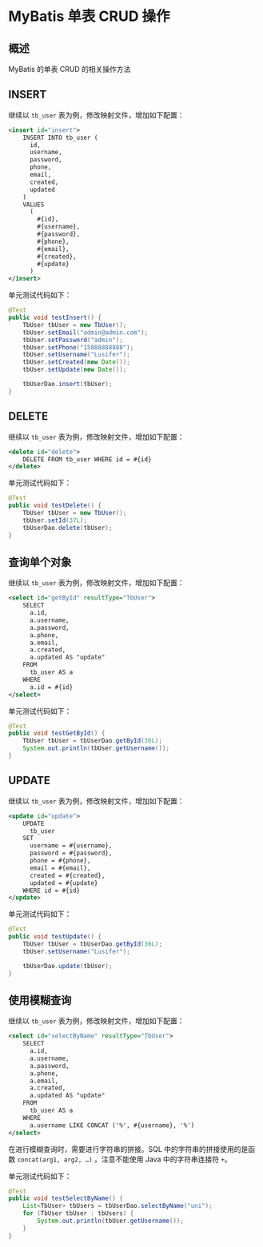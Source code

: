# MyBatis 单表 CRUD 操作

## 概述

MyBatis 的单表 CRUD 的相关操作方法

## INSERT

继续以 `tb_user` 表为例，修改映射文件，增加如下配置：

```xml
<insert id="insert">
    INSERT INTO tb_user (
      id,
      username,
      password,
      phone,
      email,
      created,
      updated
    )
    VALUES
      (
        #{id},
        #{username},
        #{password},
        #{phone},
        #{email},
        #{created},
        #{update}
      )
</insert>
```

单元测试代码如下：

```java
@Test
public void testInsert() {
    TbUser tbUser = new TbUser();
    tbUser.setEmail("admin@admin.com");
    tbUser.setPassword("admin");
    tbUser.setPhone("15888888888");
    tbUser.setUsername("Lusifer");
    tbUser.setCreated(new Date());
    tbUser.setUpdate(new Date());

    tbUserDao.insert(tbUser);
}
```

## DELETE

继续以 `tb_user` 表为例，修改映射文件，增加如下配置：

```xml
<delete id="delete">
    DELETE FROM tb_user WHERE id = #{id}
</delete>
```

单元测试代码如下：

```java
@Test
public void testDelete() {
    TbUser tbUser = new TbUser();
    tbUser.setId(37L);
    tbUserDao.delete(tbUser);
}
```

## 查询单个对象

继续以 `tb_user` 表为例，修改映射文件，增加如下配置：

```xml
<select id="getById" resultType="TbUser">
    SELECT
      a.id,
      a.username,
      a.password,
      a.phone,
      a.email,
      a.created,
      a.updated AS "update"
    FROM
      tb_user AS a
    WHERE
      a.id = #{id}
</select>
```

单元测试代码如下：

```java
@Test
public void testGetById() {
    TbUser tbUser = tbUserDao.getById(36L);
    System.out.println(tbUser.getUsername());
}
```

## UPDATE

继续以 `tb_user` 表为例，修改映射文件，增加如下配置：

```xml
<update id="update">
    UPDATE
      tb_user
    SET
      username = #{username},
      password = #{password},
      phone = #{phone},
      email = #{email},
      created = #{created},
      updated = #{update}
    WHERE id = #{id}
</update>
```

单元测试代码如下：

```java
@Test
public void testUpdate() {
    TbUser tbUser = tbUserDao.getById(36L);
    tbUser.setUsername("Lusifer");

    tbUserDao.update(tbUser);
}
```

## 使用模糊查询

继续以 `tb_user` 表为例，修改映射文件，增加如下配置：

```xml
<select id="selectByName" resultType="TbUser">
    SELECT
      a.id,
      a.username,
      a.password,
      a.phone,
      a.email,
      a.created,
      a.updated AS "update"
    FROM
      tb_user AS a
    WHERE
      a.username LIKE CONCAT ('%', #{username}, '%')
</select>
```

在进行模糊查询时，需要进行字符串的拼接。SQL 中的字符串的拼接使用的是函数 `concat(arg1, arg2, …)` 。注意不能使用 Java 中的字符串连接符 `+`。

单元测试代码如下：

```java
@Test
public void testSelectByName() {
    List<TbUser> tbUsers = tbUserDao.selectByName("uni");
    for (TbUser tbUser : tbUsers) {
        System.out.println(tbUser.getUsername());
    }
}
```